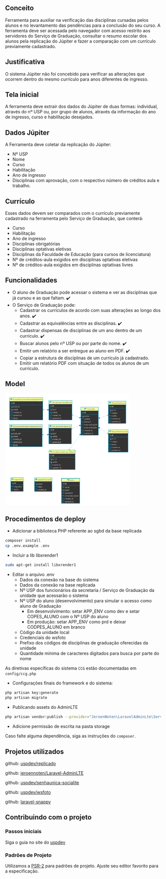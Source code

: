 ## Conceito

Ferramenta para auxiliar na verificação das disciplinas cursadas pelos alunos e no levantamento das pendências para a conclusão do seu curso. A ferramenta deve ser acessada pelo navegador com acesso restrito aos servidores do Serviço de Graduação, consultar o resumo escolar dos alunos pela replicação do Júpiter e fazer a comparação com um currículo previamente cadastrado.

## Justificativa

O sistema Júpiter não foi concebido para verificar as alterações que ocorrem dentro do mesmo currículo para anos diferentes de ingresso.

## Tela inicial

A ferramenta deve extrair dos dados do Júpiter de duas formas: individual, através do nº USP ou, por grupo de alunos, através da informação do ano de ingresso, curso e habilitação desejados. 

## Dados Júpiter

A Ferramenta deve coletar da replicação do Júpiter:

- Nº USP
- Nome
- Curso
- Habilitação
- Ano de ingresso
- Disciplinas com aprovação, com o respectivo número de créditos aula e trabalho.

## Currículo

Esses dados devem ser comparados com o currículo previamente cadastrado na ferramenta pelo Serviço de Graduação, que conterá:

- Curso
- Habilitação
- Ano de ingresso
- Disciplinas obrigatórias
- Disciplinas optativas eletivas
- Disciplinas da Faculdade de Educação (para cursos de licenciatura)
- Nº de créditos-aula exigidos em disciplinas optativas eletivas
- Nº de créditos-aula exigidos em disciplinas optativas livres

## Funcionalidades

- O aluno de Graduação pode acessar o sistema e ver as disciplinas que já cursou e as que faltam. :heavy_check_mark: 
- O Serviço de Graduação pode: 
    - Cadastrar os currículos de acordo com suas alterações ao longo dos anos. :heavy_check_mark: 
    - Cadastrar as equivalências entre as disciplinas. :heavy_check_mark: 
    - Cadastrar dispensas de disciplinas de um ano dentro de um currículo. :heavy_check_mark:
    - Buscar alunos pelo nº USP ou por parte do nome. :heavy_check_mark: 
    - Emitir um relatório a ser entregue ao aluno em PDF. :heavy_check_mark:
    - Copiar a estrutura de disciplinas de um currículo já cadastrado. 
    - Emitir um relatório PDF com situação de todos os alunos de um currículo.

## Model

<img src="docs/model.png" width="80%" />

## Procedimentos de deploy
 
- Adicionar a biblioteca PHP referente ao sgbd da base replicada

```bash
composer install
cp .env.example .env
```

- Incluir a lib libxrender1

```bash
sudo apt-get install libxrender1
```

- Editar o arquivo .env
    - Dados da conexão na base do sistema
    - Dados da conexão na base replicada
    - Nº USP dos funcionários da secretaria / Serviço de Graduação da unidade que acessarão o sistema
    - Nº USP do aluno (desenvolvimento) para simular o acesso como aluno de Graduação
        - Em desenvolvimento: setar APP_ENV como dev e setar COPES_ALUNO com o Nº USP do aluno
        - Em produção: setar APP_ENV como prd e deixar CODPES_ALUNO em branco
    - Código da unidade local
    - Credenciais do wsfoto
    - Prefixo dos códigos de disciplinas de graduação oferecidas da unidade
    - Quantidade mínima de caracteres digitados para busca por parte do nome

As diretivas específicas do sistema `CCG` estão documentadas em `config/ccg.php`

- Configurações finais do framework e do sistema:

```bash
php artisan key:generate
php artisan migrate
```

- Publicando assets do AdminLTE

```bash
php artisan vendor:publish --provider="JeroenNoten\LaravelAdminLte\ServiceProvider" --tag=assets --force
```

- Adicione permissão de escrita na pasta storage

Caso falte alguma dependência, siga as instruções do `composer`.

## Projetos utilizados

github: [uspdev/replicado](https://github.com/uspdev/replicado)

github: [jeroennoten/Laravel-AdminLTE](https://github.com/jeroennoten/Laravel-AdminLTE)

github: [uspdev/senhaunica-socialite](https://github.com/uspdev/senhaunica-socialite)

github: [uspdev/wsfoto](https://github.com/uspdev/wsfoto)

github: [laravel-snappy](https://github.com/barryvdh/laravel-snappy)


## Contribuindo com o projeto

### Passos iniciais

Siga o guia no site do [uspdev](https://uspdev.github.io/contribua)

### Padrões de Projeto

Utilizamos a [PSR-2](https://www.php-fig.org/psr/psr-2/) para padrões de projeto. Ajuste seu editor favorito para a especificação.
